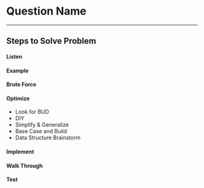 # Question Name
---
## Steps to Solve Problem
#### Listen
#### Example
#### Brute Force
#### Optimize
- Look for BUD
- DIY
- Simplify & Generalize
- Base Case and Build
- Data Structure Brainstorm

#### Implement
#### Walk Through
#### Test